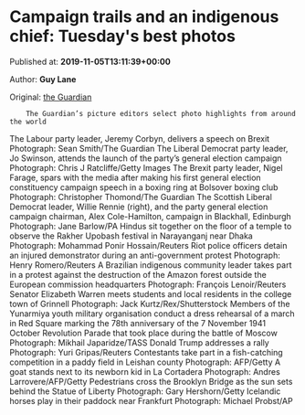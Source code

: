 
# Campaign trails and an indigenous chief: Tuesday's best photos

Published at: **2019-11-05T13:11:39+00:00**

Author: **Guy Lane**

Original: [the Guardian](https://www.theguardian.com/news/gallery/2019/nov/05/campaign-trails-and-an-indigenous-chief-tuesdays-best-photos)


        The Guardian’s picture editors select photo highlights from around the world
      
The Labour party leader, Jeremy Corbyn, delivers a speech on Brexit
Photograph: Sean Smith/The Guardian
The Liberal Democrat party leader, Jo Swinson, attends the launch of the party’s general election campaign
Photograph: Chris J Ratcliffe/Getty Images
The Brexit party leader, Nigel Farage, spars with the media after making his first general election constituency campaign speech in a boxing ring at Bolsover boxing club
Photograph: Christopher Thomond/The Guardian
The Scottish Liberal Democrat leader, Willie Rennie (right), and the party general election campaign chairman, Alex Cole-Hamilton, campaign in Blackhall, Edinburgh
Photograph: Jane Barlow/PA
Hindus sit together on the floor of a temple to observe the Rakher Upobash festival in Narayanganj near Dhaka
Photograph: Mohammad Ponir Hossain/Reuters
Riot police officers detain an injured demonstrator during an anti-government protest
Photograph: Henry Romero/Reuters
A Brazilian indigenous community leader takes part in a protest against the destruction of the Amazon forest outside the European commission headquarters
Photograph: François Lenoir/Reuters
Senator Elizabeth Warren meets students and local residents in the college town of Grinnell
Photograph: Jack Kurtz/Rex/Shutterstock
Members of the Yunarmiya youth military organisation conduct a dress rehearsal of a march in Red Square marking the 78th anniversary of the 7 November 1941 October Revolution Parade that took place during the battle of Moscow
Photograph: Mikhail Japaridze/TASS
Donald Trump addresses a rally
Photograph: Yuri Gripas/Reuters
Contestants take part in a fish-catching competition in a paddy field in Leishan county
Photograph: AFP/Getty
A goat stands next to its newborn kid in La Cortadera
Photograph: Andres Larrovere/AFP/Getty
Pedestrians cross the Brooklyn Bridge as the sun sets behind the Statue of Liberty
Photograph: Gary Hershorn/Getty
Icelandic horses play in their paddock near Frankfurt
Photograph: Michael Probst/AP

